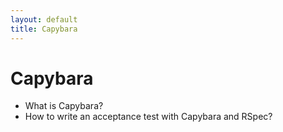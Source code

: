```yaml
---
layout: default
title: Capybara
---
```


# Capybara

* What is Capybara?
* How to write an acceptance test with Capybara and RSpec?
